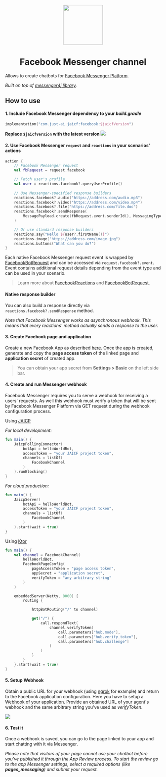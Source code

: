 <p align="center">
    <img src="https://upload.wikimedia.org/wikipedia/commons/1/12/Facebook_Messenger_logo_2013.svg" width="128" height="128"/>
</p>

<h1 align="center">Facebook Messenger channel</h1>

Allows to create chatbots for [Facebook Messenger Platform](https://developers.facebook.com/docs/messenger-platform).

_Built on top of [messenger4j library](https://github.com/messenger4j/messenger4j)._

## How to use

#### 1. Include Facebook Messenger dependency to your _build.gradle_

```kotlin
implementation("com.just-ai.jaicf:facebook:$jaicfVersion")
```

**Replace `$jaicfVersion` with the latest version ![](https://img.shields.io/github/v/release/just-ai/jaicf-kotlin?color=%23000&label=&style=flat-square)**

#### 2. Use Facebook Messenger `request` and `reactions` in your scenarios' actions

```kotlin
action {
    // Facebook Messenger request
    val fbRequest = request.facebook

    // Fetch user's profile
    val user = reactions.facebook?.queryUserProfile()
    
    // Use Messenger-specified response builders
    reactions.facebook?.audio("https://address.com/audio.mp3")
    reactions.facebook?.video("https://address.com/video.mp4")
    reactions.facebook?.file("https://address.com/file.doc")
    reactions.facebook?.sendResponse(
        MessagePayload.create(fbRequest.event.senderId(), MessagingType.RESPONSE, message)
    )

    // Or use standard response builders
    reactions.say("Hello ${user?.firstName()}")
    reactions.image("https://address.com/image.jpg")
    reactions.buttons("What can you do?")
}
```

Each native Facebook Messenger request event is wrapped by [FacebookBotRequest](https://github.com/just-ai/jaicf-kotlin/blob/master/channels/facebook/src/main/kotlin/com/justai/jaicf/channel/facebook/api/FacebookBotRequest.kt) and can be accessed via `request.facebook?.event`.
Event contains additional request details depending from the event type and can be used in your scenario.

> Learn more about [FacebookReactions](https://github.com/just-ai/jaicf-kotlin/blob/master/channels/facebook/src/main/kotlin/com/justai/jaicf/channel/facebook/FacebookReactions.kt) and [FacebookBotRequest](https://github.com/just-ai/jaicf-kotlin/blob/master/channels/facebook/src/main/kotlin/com/justai/jaicf/channel/facebook/api/FacebookBotRequest.kt).

#### Native response builder

You can also build a response directly via `reactions.facebook?.sendResponse` method.

_Note that Facebook Messenger works as asynchronous webhook. This means that every reactions' method actually sends a response to the user._

#### 3. Create Facebook page and application

Create a new Facebook App as described [here](https://developers.facebook.com/docs/messenger-platform/getting-started/app-setup).
Once the app is created, generate and copy the **page access token** of the linked page and **application secret** of created app.

> You can obtain your app secret from **Settings > Basic** on the left side bar.

#### 4. Create and run Messenger webhook

Facebook Messenger requires you to serve a webhook for receiving a users' requests.
As well this webhook must verify a token that will be sent by Facebook Messenger Platform via GET request during the webhook configuration process.

Using [JAICP](https://github.com/just-ai/jaicf-kotlin/tree/master/channels/jaicp)

_For local development:_
```kotlin
fun main() {
    JaicpPollingConnector(
        botApi = helloWorldBot,
        accessToken = "your JAICF project token",
        channels = listOf(
            FacebookChannel
        )
    ).runBlocking()
}
```

_For cloud production:_
```kotlin
fun main() {
    JaicpServer(
        botApi = helloWorldBot,
        accessToken = "your JAICF project token",
        channels = listOf(
            FacebookChannel
        )
    ).start(wait = true)
}
```

Using [Ktor](https://github.com/just-ai/jaicf-kotlin/wiki/Ktor)

```kotlin
fun main() {
    val channel = FacebookChannel(
        helloWorldBot,
        FacebookPageConfig(
            pageAccessToken = "page access token",
            appSecret = "application secret",
            verifyToken = "any arbitrary string"
        )
    )

    embeddedServer(Netty, 8000) {
        routing {

            httpBotRouting("/" to channel)

            get("/") {
                call.respondText(
                    channel.verifyToken(
                        call.parameters["hub.mode"],
                        call.parameters["hub.verify_token"],
                        call.parameters["hub.challenge"]
                    )
                )
            }
        }
    }.start(wait = true)
}
```

#### 5. Setup Webhook

Obtain a public URL for your webhook (using [ngrok](https://ngrok.com) for example) and return to the Facebook application configuration.
Here you have to setup a [Webhook](https://developers.facebook.com/docs/messenger-platform/webhook) of your application.
Provide an obtained URL of your agent's webhook and the same arbitrary string you've used as _verifyToken_.

![](https://i.imgur.com/TboE0Sr.png)

#### 6. Test it

Once a webhook is saved, you can go to the page linked to your app and start chatting with it via Messenger.

_Please note that visitors of your page cannot use your chatbot before you've published it through the App Review process. To start the review go to the app Messenger settings, select a required options (like **pages_messaging**) and submit your request._